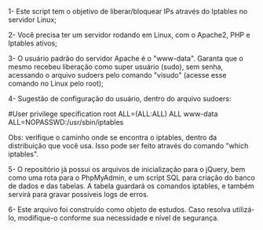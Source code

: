 1- Este script tem o objetivo de liberar/bloquear IPs através do Iptables no servidor Linux;

2- Você precisa ter um servidor rodando em Linux, com o Apache2, PHP e Iptables ativos;

3- O usuário padrão do servidor Apache é o "www-data". Garanta que o mesmo recebeu liberação como super usuário (sudo), sem senha, acessando o arquivo sudoers pelo comando "visudo" (acesse esse comando no Linux pelo root);

4- Sugestão de configuração do usuário, dentro do arquivo sudoers:

#User privilege specification
root ALL=(ALL:ALL) ALL
www-data ALL=NOPASSWD:/usr/sbin/iptables

Obs: verifique o caminho onde se encontra o iptables, dentro da distribuição que você usa. Isso pode ser feito através do comando "which iptables".

5- O repositório já possui os arquivos de inicialização para o jQuery, bem como uma rota para o PhpMyAdmin, e um script SQL para criação do banco de dados e das tabelas. A tabela guardará os comandos iptables, e também servirá para gravar possíveis logs de erros.

6- Este arquivo foi construído como objeto de estudos. Caso resolva utilizá-lo, modifique-o conforme sua necessidade e nível de segurança.
